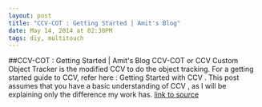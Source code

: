 ```yaml
---
layout: post
title: "CCV-COT : Getting Started | Amit's Blog"
date: May 14, 2014 at 02:30PM
tags: diy, multitouch
---
```

##CCV-COT : Getting Started | Amit's Blog
CCV-COT or CCV Custom Object Tracker is the modified CCV to do the object tracking. For a getting started guide to CCV, refer here : Getting Started with CCV . This post assumes that you have a basic understanding of CCV , as I will be explaining only the difference my work has.
[link to source](http://ift.tt/1lee0yJ) 
